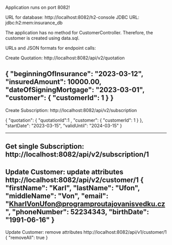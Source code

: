 Application runs on port 8082!

URL for database:
http://localhost:8082/h2-console
JDBC URL:
jdbc:h2:mem:insurance_db


The application has no method for CustomerController.
Therefore, the customer is created using data.sql.

URLs and JSON formats for endpoint calls:

Create Quotation:
http://localhost:8082/api/v2/quotation

{
    "beginningOfInsurance": "2023-03-12",
    "insuredAmount": 10000.00,
    "dateOfSigningMortgage": "2023-03-01",
    "customer": {
    "customerId": 1
    }
}
--------------------------------------------------------------------------
Create Subscription:
http://localhost:8082/api/v2/subscription

{
    "quotation": {
    "quotationId":1 ,
    "customer": {
    "customerId": 1
    }
    },
    "startDate": "2023-03-15",
    "validUntil": "2024-03-15"
}

--------------------------------------------------------------------------
Get single Subscription:
http://localhost:8082/api/v2/subscription/1
--------------------------------------------------------------------------
Update Customer: update attributes
http://localhost:8082/api/v2/customer/1
{
    "firstName": "Karl",
    "lastName": "Ufon",
    "middleName": "Von",
    "email": "KharlVonUfon@programproutajovanisvedku.cz",
    "phoneNumber": 52234343,
    "birthDate": "1991-06-16"
}
--------------------------------------------------------------------------
Update Customer: remove attributes
http://localhost:8082/api/v1/customer/1
{
    "removeAll": true
}